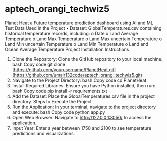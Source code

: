 # aptech_orangi_techwiz5
Planet Heat a Future temperature prediction dashboard using AI and ML
Test Data Used in the Project
•	Dataset: GlobalTemperatures.csv containing historical temperature records, including:
o	Date
o	Land Average Temperature
o	Land Max Temperature
o	Land Max uncertain Temperature
o	Land Min uncertain Temperature
o	Land Min Temperature
o	Land and Ocean Average Temperature
Project Installation Instructions
1.	Clone the Repository: Clone the GitHub repository to your local machine.
bash
Copy code
git clone [https://github.com/yourusername/PlanetHeat.git](https://github.com/umair132code/aptech_orangi_techwiz5.git)
2.	Navigate to the Project Directory:
bash
Copy code
cd PlanetHeat
3.	Install Required Libraries: Ensure you have Python installed, then run:
bash
Copy code
pip install -r requirements.txt
4.	Add the Dataset: Place the GlobalTemperatures.csv file in the project directory.
Steps to Execute the Project
1.	Run the Application: In your terminal, navigate to the project directory and execute:
bash
Copy code
python app.py
2.	Open Web Browser: Navigate to http://127.0.0.1:8050/ to access the application.
3.	Input Year: Enter a year between 1750 and 2100 to see temperature predictions and visualizations.
